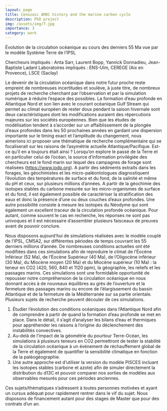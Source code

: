 ```yaml
---
layout: page
title: Cenozoic AMOC history and the marine carbon cycle
description: PhD project
img: /assets/img/7.jpg
importance: 3
category: work
---
```

Évolution de la circulation océanique au cours des derniers 55 Ma vue par le modèle Système Terre de l’IPSL

Chercheurs impliqués : Anta Sarr, Laurent Bopp, Yannick Donnadieu, Jean-Baptiste Ladant
Laboratoires impliqués : ENS-Ulm, CEREGE (Aix en Provence), LSCE (Saclay)

Le devenir de la circulation océanique dans notre futur proche reste empreint de nombreuses incertitudes et soulève, à juste titre, de nombreux projets de recherche cherchant par l’observation et par la simulation numérique à réduire l’espace des possibles. La formation d’eau profonde en Atlantique Nord et son lien avec le courant océanique Gulf Stream qui permet au climat européen de rester doux pendant la saison hivernale sont deux caractéristiques dont les modifications auraient des répercutions majeures sur les sociétés européennes. Bien que les études de modélisation tendent à s’accorder sur un affaiblissement de la plongée d’eaux profondes dans les 50 prochaines années en gardant une dispersion importante sur le timing exact et l’amplitude du changement, nous aimerions ici proposer une thématique de recherche complémentaire qui se focaliserait sur les raisons de l’asymétrie actuelle Atlantique/Pacifique. Est-ce qu’il en a toujours était ainsi ? Lorsqu’on explore le passé de la Terre et en particulier celui de l’océan, la source d’information privilégiée des chercheurs est le fond marin sur lequel des campagnes de forage sont réalisées (https://www.iodp.org). A partir des sédiments extraits dans les forages, les géochimistes et les micro-paléontologues diagnostiquent l’évolution des températures de surface et du fond, de la salinité et même du pH et ceux, sur plusieurs millions d’années. A partir de la géochimie des isotopes stables du carbone mesurée sur les micro-organismes de surface et du fond, il est également possible de caractériser la stratification des eaux et donc la présence d’une ou deux couches d’eaux profondes. Une autre possibilité consiste à mesure les isotopes du Néodyme qui sont également un excellent traceur de la circulation profonde océanique. Pour autant, comme souvent le cas en recherche, les réponses ne sont pas univoques et il est nécessaire d’assembler plusieurs faisceaux de preuves avant de pouvoir conclure. 

Nous disposons aujourd’hui de simulations réalisées avec le modèle couplé de l’IPSL, CM5A2, sur différentes périodes de temps couvrant les 55 derniers millions d’année. De nombreuses conditions actuelles ont été modifiées dans ces simulations afin de reproduire le climat de l’Éocène Inférieur (52 Ma), de l’Éocène Supérieur (40 Ma), de l’Oligocène inférieur (30 Ma), du Miocène moyen (20 Ma) et du Miocène supérieur (10 Ma) : la teneur en CO2 (420, 560, 840 et 1120 ppm), la géographie, les reliefs et les passages marins. Ces simulations sont une formidable opportunité de repousser notre compréhension de la circulation océanique en nous donnant accès à de nouveaux équilibres au grès de l’ouverture et la fermeture des passages marins ou encore de l’élargissement du bassin Atlantique et de la fermeture de la Méditerranée sur sa partie orientale. Plusieurs sujets de recherche peuvent découler de ces simulations. 
1)	Étudier l’évolution des conditions océaniques dans l’Atlantique Nord afin de comprendre à partir de quand la formation d’eau profonde se met en place. Dans le détail, il s’agit d’analyser les bilans d’eau et thermiques pour appréhender les raisons à l’origine du déclenchement des instabilités convectives.  
2)	Au-delà de l’impact de la géométrie du pourtour Terre-Océan, les simulations à plusieurs teneurs en CO2 permettront de tester la stabilité de la circulation océanique à un événement de réchauffement global de la Terre et également de quantifier la sensibilité climatique en fonction de la paléogéographie.  
3)	 Une autre approche est d’utiliser la version du modèle PISCES incluant les isotopes stables (carbone et azote) afin de simuler directement la distribution du d13C et pouvoir comparer nos sorties de modèles aux observables mesurés pour ces périodes anciennes.

Ces sujets/thématiques s’adressent à toutes personnes motivées et ayant un cursus adéquat pour rapidement rentrer dans le vif du sujet. Nous disposons de financement autant pour des stages de Master que pour des contrats d’un an. 


